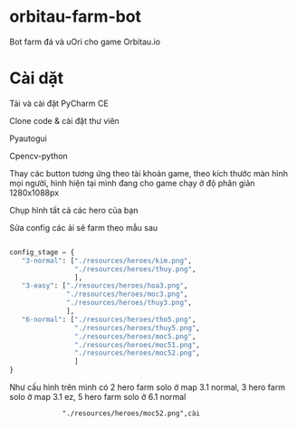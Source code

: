 # orbitau-farm-bot
Bot farm đá và uOri cho game Orbitau.io

# Cài dặt

Tải và cài đặt PyCharm CE

Clone code & cài đặt thư viên

Pyautogui

Cpencv-python

Thay các button tương ứng theo tài khoản game, theo kích thước màn hình mọi người, hình hiện tại mình đang cho game chạy ở độ phân giản 1280x1088px

Chụp hình tất cả các hero của bạn

 Sửa config các ải sẽ farm theo mẫu sau

 ```python

 config_stage = {
    "3-normal": ["./resources/heroes/kim.png",
                 "./resources/heroes/thuy.png",
                 ],
    "3-easy": ["./resources/heroes/hoa3.png",
               "./resources/heroes/moc3.png",
               "./resources/heroes/thuy3.png",
               ],
    "6-normal": ["./resources/heroes/tho5.png",
                 "./resources/heroes/thuy5.png",
                 "./resources/heroes/moc5.png",
                 "./resources/heroes/moc51.png",
                 "./resources/heroes/moc52.png",
                 ]
}
```
Như cấu hình trên mình có 2 hero farm solo ở map 3.1 normal, 3 hero farm solo ở map 3.1 ez, 5 hero farm solo ở 6.1 normal

                 "./resources/heroes/moc52.png",cài 
